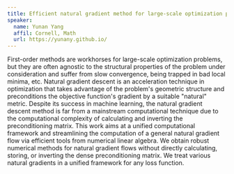 ```yaml
---
title: Efficient natural gradient method for large-scale optimization problems
speaker:
  name: Yunan Yang
  affil: Cornell, Math
  url: https://yunany.github.io/
---
```


First-order methods are workhorses for large-scale optimization problems, but they are often agnostic to the structural properties of the problem under consideration and suffer from slow convergence, being trapped in bad local minima, etc. Natural gradient descent is an acceleration technique in optimization that takes advantage of the problem's geometric structure and preconditions the objective function's gradient by a suitable "natural" metric. Despite its success in machine learning, the natural gradient descent method is far from a mainstream computational technique due to the computational complexity of calculating and inverting the preconditioning matrix. This work aims at a unified computational framework and streamlining the computation of a general natural gradient flow via efficient tools from numerical linear algebra. We obtain robust numerical methods for natural gradient flows without directly calculating, storing, or inverting the dense preconditioning matrix. We treat various natural gradients in a unified framework for any loss function.


